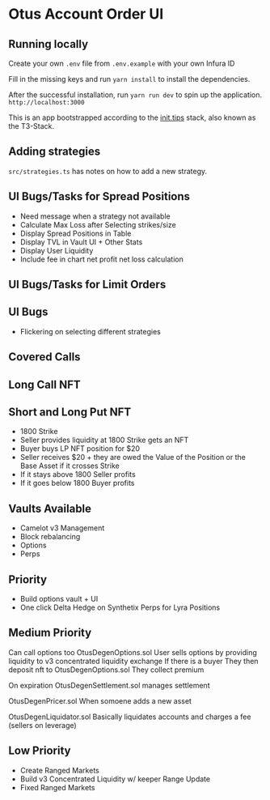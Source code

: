 # Otus Account Order UI

## Running locally

Create your own `.env` file from `.env.example` with your own Infura ID

Fill in the missing keys and run `yarn install` to install the dependencies.

After the successful installation, run `yarn run dev` to spin up the application. `http://localhost:3000`

This is an app bootstrapped according to the [init.tips](https://init.tips) stack, also known as the T3-Stack.

## Adding strategies

`src/strategies.ts` has notes on how to add a new strategy.

## UI Bugs/Tasks for Spread Positions

- Need message when a strategy not available
- Calculate Max Loss after Selecting strikes/size
- Display Spread Positions in Table
- Display TVL in Vault UI + Other Stats
- Display User Liquidity
- Include fee in chart net profit net loss calculation

## UI Bugs/Tasks for Limit Orders

## UI Bugs

- Flickering on selecting different strategies

## Covered Calls

## Long Call NFT

## Short and Long Put NFT

- 1800 Strike
- Seller provides liquidity at 1800 Strike gets an NFT
- Buyer buys LP NFT position for $20
- Seller receives $20 + they are owed the Value of the Position or the Base Asset if it crosses Strike
- If it stays above 1800 Seller profits
- If it goes below 1800 Buyer profits

## Vaults Available

- Camelot v3 Management
- Block rebalancing
- Options
- Perps

## Priority

- Build options vault + UI
- One click Delta Hedge on Synthetix Perps for Lyra Positions

## Medium Priority

Can call options too
OtusDegenOptions.sol
User sells options by providing liquidity to v3 concentrated liquidity exchange
If there is a buyer
They then deposit nft to OtusDegenOptions.sol
They collect premium

On expiration OtusDegenSettlement.sol manages settlement

OtusDegenPricer.sol
When somoene adds a new asset

OtusDegenLiquidator.sol
Basically liquidates accounts and charges a fee (sellers on leverage)

## Low Priority

- Create Ranged Markets
- Build v3 Concentrated Liquidity w/ keeper Range Update
- Fixed Ranged Markets
